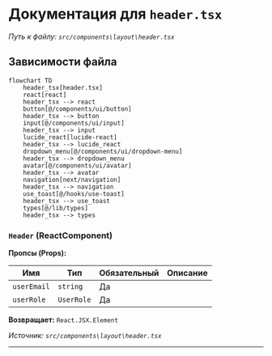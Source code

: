 # Документация для `header.tsx`

*Путь к файлу: `src/components\layout\header.tsx`*

## Зависимости файла

```mermaid
flowchart TD
    header_tsx[header.tsx]
    react[react]
    header_tsx --> react
    button[@/components/ui/button]
    header_tsx --> button
    input[@/components/ui/input]
    header_tsx --> input
    lucide_react[lucide-react]
    header_tsx --> lucide_react
    dropdown_menu[@/components/ui/dropdown-menu]
    header_tsx --> dropdown_menu
    avatar[@/components/ui/avatar]
    header_tsx --> avatar
    navigation[next/navigation]
    header_tsx --> navigation
    use_toast[@/hooks/use-toast]
    header_tsx --> use_toast
    types[@/lib/types]
    header_tsx --> types
```

### `Header` (ReactComponent)

**Пропсы (Props):**

| Имя | Тип | Обязательный | Описание |
|---|---|---|---|
| `userEmail` | `string` | Да |  |
| `userRole` | `UserRole` | Да |  |

**Возвращает:** `React.JSX.Element`

*Источник: `src/components\layout\header.tsx`*

---
